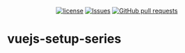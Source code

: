 <p align="center">
  <a href="https://github.com/mingyuchoo/vuejs-setup-series/blob/main/LICENSE"><img alt="license" src="https://img.shields.io/github/license/mingyuchoo/vuejs-setup-series"/></a>
  <a href="https://github.com/mingyuchoo/vuejs-setup-series/issues"><img alt="Issues" src="https://img.shields.io/github/issues/mingyuchoo/vuejs-setup-series?color=appveyor" /></a>
  <a href="https://github.com/mingyuchoo/vuejs-setup-series/pulls"><img alt="GitHub pull requests" src="https://img.shields.io/github/issues-pr/mingyuchoo/vuejs-setup-series?color=appveyor" /></a>
</p>

# vuejs-setup-series